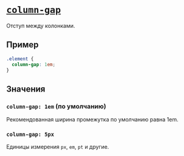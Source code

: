 # [`column-gap`](../index.md)

Отступ между колонками.

## Пример

```css
.element {
  column-gap: 1em;
}
```

## Значения

### `column-gap: 1em` (по умолчанию)

Рекомендованная ширина промежутка по умолчанию равна 1em.

### `column-gap: 5px`

Единицы измерения `px`, `em`, `pt` и другие.
